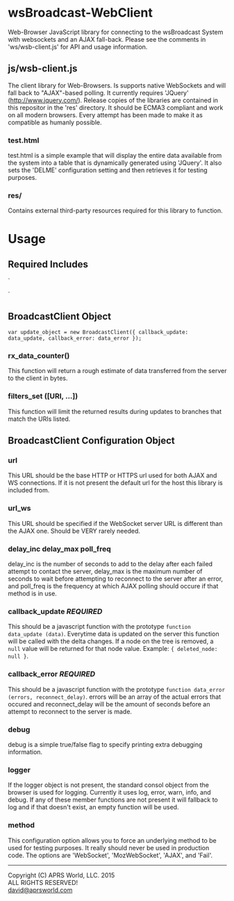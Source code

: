 # wsBroadcast-WebClient

Web-Browser JavaScript library for connecting to the wsBroadcast System with websockets and an AJAX fall-back.  Please see the comments in 'ws/wsb-client.js' for API and usage information.

## js/wsb-client.js

The client library for Web-Browsers.  Is supports native WebSockets and will fall back to "AJAX"-based polling.  It currently requires 'JQuery' (http://www.jquery.com/).  Release copies of the libraries are contained in this repositor in the 'res' directory.  It should be ECMA3 compliant and work on all modern browsers.  Every attempt has been made to make it as compatible as humanly possible.

### test.html

test.html is a simple example that will display the entire data available from the system into a table that is dynamically generated using 'JQuery'.  It also sets the 'DELME' configuration setting and then retrieves it for testing purposes.

### res/

Contains external third-party resources required for this library to function.

# Usage

## Required Includes

`<script src="/wsBroadcast-WebClient/res/jquery-2.1.4.min.js"></script>
<script src="/wsBroadcast-WebClient/res/pako.min.js"></script>
<script src="/wsBroadcast-WebClient/js/wsb-client.js"></script> <!-- WebSockets Broadcast Client -->`

## BroadcastClient Object

`var update_object = new BroadcastClient({
			callback_update: data_update,
			callback_error: data_error
		});`

### rx_data_counter()

This function will return a rough estimate of data transferred from the server to the client in bytes.

### filters_set ([URI, ...])

This function will limit the returned results during updates to branches that match the URIs listed.

## BroadcastClient Configuration Object

### url

This URL should be the base HTTP or HTTPS url used for both AJAX and WS connections.  If it is not present the default url for the host this library is included from.

### url_ws

This URL should be specified if the WebSocket server URL is different than the AJAX one.  Should be VERY rarely needed.

### delay_inc delay_max poll_freq

delay_inc is the number of seconds to add to the delay after each failed attempt to contact the server, delay_max is the maximum number of seconds to wait before attempting to reconnect to the server after an error, and poll_freq is the frequency at which AJAX polling should occure if that method is in use.


### callback_update *REQUIRED*

This should be a javascript function with the prototype `function data_update (data)`.  Everytime data is updated on the server this function will be called with the delta changes.  If a node on the tree is removed, a `null` value will be returned for that node value.  Example: `{ deleted_node:  null }`.

### callback_error *REQUIRED*

This should be a javascript function with the prototype `function data_error (errors, reconnect_delay)`.  errors will be an array of the actual errors that occured and reconnect_delay will be the amount of seconds before an attempt to reconnect to the server is made.

### debug

debug is a simple true/false flag to specify printing extra debugging information.

### logger

If the logger object is not present, the standard consol object from the browser is used for logging.  Currently it uses log, error, warn, info, and debug.  If any of these member functions are not present it will fallback to log and if that doesn't exist, an empty function will be used.

### method

This configuration option allows you to force an underlying method to be used for testing purposes.  It really should never be used in production code.  The options are 'WebSocket', 'MozWebSocket', 'AJAX', and 'Fail'.

---
Copyright (C) APRS World, LLC. 2015  
ALL RIGHTS RESERVED!  
david@aprsworld.com
